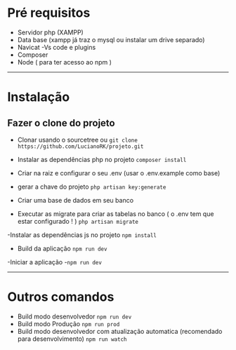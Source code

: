 # Pré requisitos

- Servidor php (XAMPP)
- Data base (xampp já traz o mysql ou instalar um drive separado)
- Navicat
 -Vs code e plugins
- Composer
- Node ( para ter acesso ao npm )

-----------------------------------------
# Instalação

## Fazer o clone do projeto
- Clonar usando o sourcetree
ou
`git clone https://github.com/LucianoRK/projeto.git`

- Instalar as dependências php no projeto
`composer install`

- Criar na raiz e configurar o seu .env (usar o .env.example como base)

- gerar a chave do projeto
`php artisan key:generate`

- Criar uma base de dados em seu banco

- Executar as migrate para criar as tabelas no banco ( o .env tem que estar configurado ! )
`php artisan migrate`

-Instalar as dependências js no projeto
`npm install`

- Build da aplicação
`npm run dev`

-Iniciar a aplicação
-`npm run dev`

-----------
# Outros comandos

- Build modo desenvolvedor `npm run dev`
- Build modo Produção `npm run prod`
- Build modo desenvolvedor com atualização automatica (recomendado para desenvolvimento) `npm run watch`
